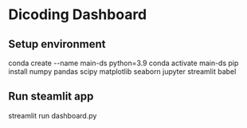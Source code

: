 # Dicoding Dashboard

## Setup environment

conda create --name main-ds python=3.9
conda activate main-ds
pip install numpy pandas scipy matplotlib seaborn jupyter streamlit babel


## Run steamlit app

streamlit run dashboard.py
